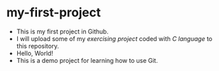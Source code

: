 # my-first-project
- This is my first project in Github.
- I will upload some of my *exercising project* coded with *C language* to this repository.
- Hello, World!
- This is a demo project for learning how to use Git.
